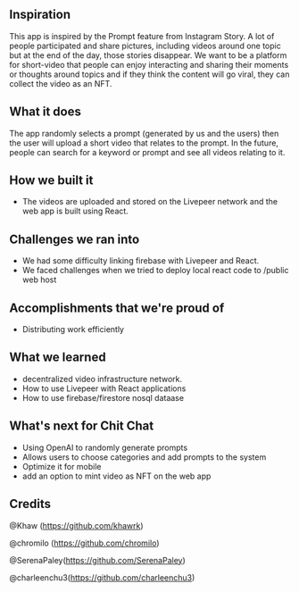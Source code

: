 ## Inspiration
This app is inspired by the Prompt feature from Instagram Story. A lot of people participated and share pictures, including videos around one topic but at the end of the day, those stories disappear. We want to be a platform for short-video that people can enjoy interacting and sharing their moments or thoughts around topics and if they think the content will go viral, they can collect the video as an NFT.

## What it does
The app randomly selects a prompt (generated by us and the users) then the user will upload a short video that relates to the prompt. In the future, people can search for a keyword or prompt and see all videos relating to it.

## How we built it
- The videos are uploaded and stored on the Livepeer network and the web app is built using React.

## Challenges we ran into
- We had some difficulty linking firebase with Livepeer and React.
- We faced challenges when we tried to deploy local react code to /public web host

## Accomplishments that we're proud of
- Distributing work efficiently

## What we learned
- decentralized video infrastructure network.
- How to use Livepeer with React applications
- How to use firebase/firestore nosql dataase

## What's next for Chit Chat
- Using OpenAI to randomly generate prompts
- Allows users to choose categories and add prompts to the system
- Optimize it for mobile
- add an option to mint video as NFT on the web app 

## Credits
@Khaw (https://github.com/khawrk) 

@chromilo (https://github.com/chromilo)

@SerenaPaley(https://github.com/SerenaPaley)

@charleenchu3(https://github.com/charleenchu3)

